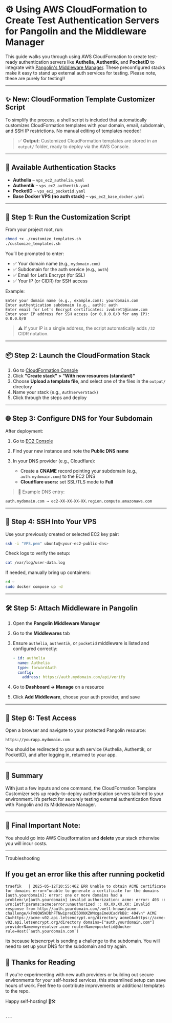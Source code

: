 # ⚙️ Using AWS CloudFormation to Create Test Authentication Servers for Pangolin and the Middleware Manager

This guide walks you through using AWS CloudFormation to create test-ready authentication servers like **Authelia**, **Authentik**, and **PocketID** to integrate with [Pangolin's Middleware Manager](https://forum.hhf.technology/t/enhancing-your-pangolin-deployment-with-middleware-manager/1324). These preconfigured stacks make it easy to stand up external auth services for testing. Please note, these are purely for testing!!

---

## ✨ New: CloudFormation Template Customizer Script

To simplify the process, a shell script is included that automatically customizes CloudFormation templates with your domain, email, subdomain, and SSH IP restrictions. No manual editing of templates needed!

> ✅ **Output:** Customized CloudFormation templates are stored in an `output/` folder, ready to deploy via the AWS Console.

---

## 📁 Available Authentication Stacks

- **Authelia** – `vps_ec2_authelia.yaml`
- **Authentik** – `vps_ec2_authentik.yaml`
- **PocketID** – `vps_ec2_pocketid.yaml`
- **Base Docker VPS (no auth stack)** – `vps_ec2_base_docker.yaml`

---

## 🧰 Step 1: Run the Customization Script

From your project root, run:

```bash
chmod +x ./customize_templates.sh
./customize_templates.sh
````

You’ll be prompted to enter:

* ✅ Your domain name (e.g., `mydomain.com`)
* ✅ Subdomain for the auth service (e.g., `auth`)
* ✅ Email for Let’s Encrypt (for SSL)
* ✅ Your IP (or CIDR) for SSH access

Example:

```text
Enter your domain name (e.g., example.com): yourdomain.com
Enter authentication subdomain (e.g., auth): auth
Enter email for Let's Encrypt certificates: ivobrett@iname.com
Enter your IP address for SSH access (or 0.0.0.0/0 for any IP): 0.0.0.0/0
```

> ⚠️ If your IP is a single address, the script automatically adds `/32` CIDR notation.

---

## 📦 Step 2: Launch the CloudFormation Stack

1. Go to [CloudFormation Console](https://console.aws.amazon.com/cloudformation/home)
2. Click **"Create stack" > "With new resources (standard)"**
3. Choose **Upload a template file**, and select one of the files in the `output/` directory
4. Name your stack (e.g., `AuthServerStack`)
5. Click through the steps and deploy

---

## 🌐 Step 3: Configure DNS for Your Subdomain

After deployment:

1. Go to [EC2 Console](https://console.aws.amazon.com/ec2)
2. Find your new instance and note the **Public DNS name**
3. In your DNS provider (e.g., Cloudflare):

   * Create a **CNAME** record pointing your subdomain (e.g., `auth.mydomain.com`) to the EC2 DNS
   * **Cloudflare users:** set SSL/TLS mode to **Full**

> 🔁 Example DNS entry:

```
auth.mydomain.com → ec2-XX-XX-XX-XX.region.compute.amazonaws.com
```

---

## 🔐 Step 4: SSH Into Your VPS

Use your previously created or selected EC2 key pair:

```bash
ssh -i "VPS.pem" ubuntu@<your-ec2-public-dns>
```

Check logs to verify the setup:

```bash
cat /var/log/user-data.log
```

If needed, manually bring up containers:

```bash
cd ~
sudo docker compose up -d
```

---

## 🛠 Step 5: Attach Middleware in Pangolin

1. Open the **Pangolin Middleware Manager**

2. Go to the **Middlewares** tab

3. Ensure `authelia`, `authentik`, or `pocketid` middleware is listed and configured correctly:

   ```yaml
   - id: authelia
     name: Authelia
     type: forwardAuth
     config:
       address: https://auth.mydomain.com/api/verify
   ```

4. Go to **Dashboard → Manage** on a resource

5. Click **Add Middleware**, choose your auth provider, and save

---

## 🧪 Step 6: Test Access

Open a browser and navigate to your protected Pangolin resource:

```
https://yourapp.mydomain.com
```

You should be redirected to your auth service (Authelia, Authentik, or PocketID), and after logging in, returned to your app.

---

## 📌 Summary

With just a few inputs and one command, the CloudFormation Template Customizer sets up ready-to-deploy authentication servers tailored to your environment. It’s perfect for securely testing external authentication flows with Pangolin and its Middleware Manager.

---

## 📌 Final Important Note:

You should go into AWS Cloudformation and **delete** your stack otherwise you will incur costs.

---

Troubleshooting

## If you get an error like this after running pocketid
```
traefik   | 2025-05-12T10:55:46Z ERR Unable to obtain ACME certificate for domains error="unable to generate a certificate for the domains [auth.yourdomain]: error: one or more domains had a problem:\n[auth.yourdomain] invalid authorization: acme: error: 403 :: urn:ietf:params:acme:error:unauthorized :: XX.XX.XX.XX: Invalid response from http://auth.yourdomain.com/.well-known/acme-challenge/kFm8QW5WJbhFTNw1preCE5DXNXZWNxgaEmeUCadYkB8: 404\n" ACME CA=https://acme-v02.api.letsencrypt.org/directory acmeCA=https://acme-v02.api.letsencrypt.org/directory domains=["auth.yourdomain.com"] providerName=myresolver.acme routerName=pocketid@docker rule=Host(`auth.yourdomain.com`)
```
its because letsencrpyt is sending a challenge to the subdomain. You will need to set up your DNS for the subdomain and try again.

## 🙏 Thanks for Reading

If you're experimenting with new auth providers or building out secure environments for your self-hosted services, this streamlined setup can save hours of work. Feel free to contribute improvements or additional templates to the repo.

Happy self-hosting! 🔐🛠️

```

---
